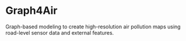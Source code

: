 # Graph4Air
Graph-based modeling to create high-resolution air pollution maps using road-level sensor data and external features.
